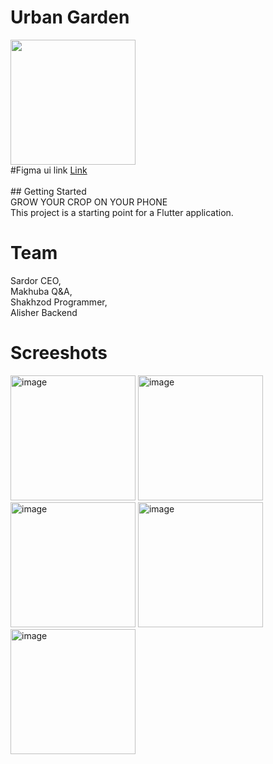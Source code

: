 # Urban Garden

<img src="https://github.com/Shahzod010299/urban_garden/assets/79000077/ec755113-7b5a-4b07-98b6-ba6d56bf878f" width="200">

<br/>
 #Figma ui link
      <a href = "https://www.figma.com/file/DYKzqec29IZ482tzjoEiIb/UrbanGarden?type=design&node-id=0%3A1&mode=design&t=8hvyXu38T57ojzmI-1" target = "_self">Link</a>
      
<br/> 
<br/>
## Getting Started 
<br/> GROW YOUR CROP ON YOUR PHONE <br/>
This project is a starting point for a Flutter application.

# Team 
Sardor CEO, <br/>
Makhuba Q&A, <br/>
Shakhzod Programmer, <br/>
Alisher Backend

# Screeshots
<img width="200" alt="image" src="https://github.com/Shahzod010299/urban_garden/assets/79000077/1f184b62-6d8d-461b-b9c7-6f2ccc7e6f09">
<img width="200" alt="image" src="https://github.com/Shahzod010299/urban_garden/assets/79000077/98770c71-b6a2-4c44-8905-6175528ea96f">
<img width="200" alt="image" src="https://github.com/Shahzod010299/urban_garden/assets/79000077/dd552c26-81e7-4ab7-88ab-d0cc984f0763">
<img width="200" alt="image" src="https://github.com/Shahzod010299/urban_garden/assets/79000077/6c28af2b-f088-4ee0-b231-35c3fd0ecfbe">
<img width="200" alt="image" src="https://github.com/Shahzod010299/urban_garden/assets/79000077/caecaa2c-3d62-4fe5-9d3e-517f288f6aa8">




